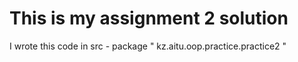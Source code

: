 # This is my assignment 2 solution
I wrote this code in src - package " kz.aitu.oop.practice.practice2 " 
